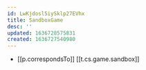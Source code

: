 ```yaml
---
id: LwKjdosl5iySklp27EVhx
title: SandboxGame
desc: ''
updated: 1636728575831
created: 1636727540980
---
```



- [[p.correspondsTo]] [[t.cs.game.sandbox]]
